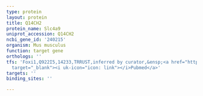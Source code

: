 ```yaml
---
type: protein
layout: protein
title: Q14CH2
protein_name: Slc4a9
uniprot_accession: Q14CH2
ncbi_gene_id: '240215'
organism: Mus musculus
function: target gene
orthologs: ''
tfs: 'Foxi1,Q922I5,14233,TRRUST,inferred by curator,&ensp;<a href="https://www.ncbi.nlm.nih.gov/pubmed/?term=29087512%5Buid%5D+OR+16159312%5Buid%5D"
  target="_blank"><i uk-icon="icon: link"></i>Pubmed</a>'
targets: ''
binding_sites: ''

---
```

